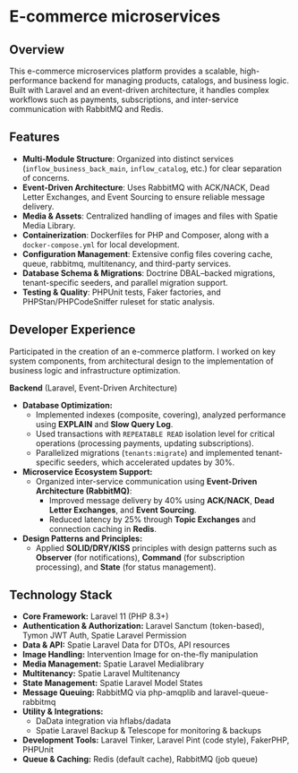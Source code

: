 # E-commerce microservices

## Overview

This e-commerce microservices platform provides a scalable, high-performance backend for managing products, catalogs, and business logic. Built with Laravel and an event-driven architecture, it handles complex workflows such as payments, subscriptions, and inter-service communication with RabbitMQ and Redis.

## Features

- **Multi-Module Structure**: Organized into distinct services (`inflow_business_back_main`, `inflow_catalog`, etc.) for clear separation of concerns.
- **Event-Driven Architecture**: Uses RabbitMQ with ACK/NACK, Dead Letter Exchanges, and Event Sourcing to ensure reliable message delivery.
- **Media & Assets**: Centralized handling of images and files with Spatie Media Library.
- **Containerization**: Dockerfiles for PHP and Composer, along with a `docker-compose.yml` for local development.
- **Configuration Management**: Extensive config files covering cache, queue, rabbitmq, multitenancy, and third-party services.
- **Database Schema & Migrations**: Doctrine DBAL–backed migrations, tenant-specific seeders, and parallel migration support.
- **Testing & Quality**: PHPUnit tests, Faker factories, and PHPStan/PHPCodeSniffer ruleset for static analysis.

## Developer Experience

Participated in the creation of an e-commerce platform. I worked on key system components, from architectural design to the implementation of business logic and infrastructure optimization.

**Backend** (Laravel, Event-Driven Architecture)
- **Database Optimization:**
  - Implemented indexes (composite, covering), analyzed performance using **EXPLAIN** and **Slow Query Log**.
  - Used transactions with `REPEATABLE READ` isolation level for critical operations (processing payments, updating subscriptions).
  - Parallelized migrations (`tenants:migrate`) and implemented tenant-specific seeders, which accelerated updates by 30%.
- **Microservice Ecosystem Support:**
  - Organized inter-service communication using **Event-Driven Architecture (RabbitMQ)**:
    - Improved message delivery by 40% using **ACK/NACK**, **Dead Letter Exchanges**, and **Event Sourcing**.
    - Reduced latency by 25% through **Topic Exchanges** and connection caching in **Redis**.
- **Design Patterns and Principles:**
  - Applied **SOLID/DRY/KISS** principles with design patterns such as **Observer** (for notifications), **Command** (for subscription processing), and **State** (for status management).

## Technology Stack

- **Core Framework:** Laravel 11 (PHP 8.3+)
- **Authentication & Authorization:** Laravel Sanctum (token-based), Tymon JWT Auth, Spatie Laravel Permission
- **Data & API:** Spatie Laravel Data for DTOs, API resources
- **Image Handling:** Intervention Image for on-the-fly manipulation
- **Media Management:** Spatie Laravel Medialibrary
- **Multitenancy:** Spatie Laravel Multitenancy
- **State Management:** Spatie Laravel Model States
- **Message Queuing:** RabbitMQ via php-amqplib and laravel-queue-rabbitmq
- **Utility & Integrations:**
  - DaData integration via hflabs/dadata
  - Spatie Laravel Backup & Telescope for monitoring & backups
- **Development Tools:** Laravel Tinker, Laravel Pint (code style), FakerPHP, PHPUnit
- **Queue & Caching:** Redis (default cache), RabbitMQ (job queue)